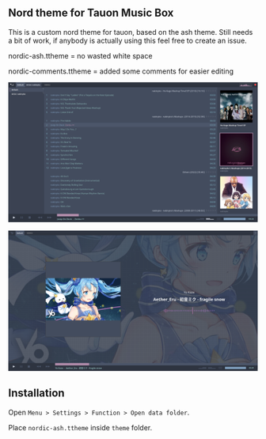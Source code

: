 ## Nord theme for Tauon Music Box

This is a custom nord theme for tauon, based on the ash theme.
Still needs a bit of work, if anybody is actually using this feel free to create an issue.

nordic-ash.ttheme = no wasted white space

nordic-comments.ttheme = added some comments for easier editing 

![preview](nordic-ash.png)

![preview](nordic-ash-2.png)

## Installation
Open `Menu > Settings > Function > Open data folder`.

Place `nordic-ash.ttheme` inside `theme` folder.
